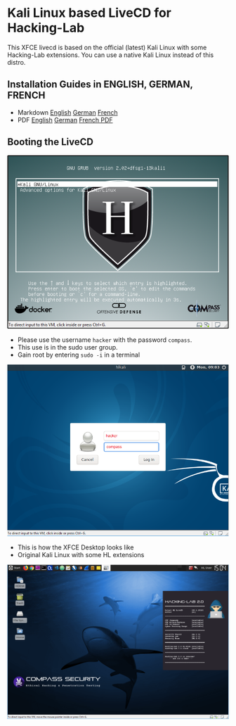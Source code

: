 # Kali Linux based LiveCD for Hacking-Lab
This XFCE livecd is based on the official (latest) Kali Linux with some Hacking-Lab extensions. You can use a native Kali Linux instead of this distro. 

## Installation Guides in ENGLISH, GERMAN, FRENCH
* Markdown [English](./guides/install-livecd-en.md) [German](./guides/install-livecd-de.md) [French](./guides/install-livecd-fr.md)
* PDF [English](./guides/install-livecd-en.pdf) [German](./guides/install-livecd-de.pdf) [French PDF](./guides/install-livecd-fr.pdf)

## Booting the LiveCD
![Boot](./img/lcd1.png)

* Please use the username `hacker` with the password `compass`. 
* This use is in the sudo user group. 
* Gain root by entering `sudo -i` in a terminal

![Boot](./img/lcd2.png)

* This is how the XFCE Desktop looks like
* Original Kali Linux with some HL extensions

![Boot](./img/lcd3.png)